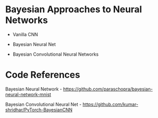 # Bayesian Approaches to Neural Networks

* Vanilla CNN

* Bayesian Neural Net

* Bayesian Convolutional Neural Networks

# Code References

Bayesian Neural Network - https://github.com/paraschopra/bayesian-neural-network-mnist

Bayesian Convolutional Neural Net - https://github.com/kumar-shridhar/PyTorch-BayesianCNN
